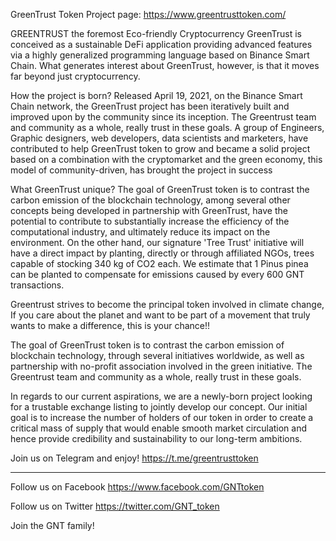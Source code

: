 GreenTrust Token
Project page: https://www.greentrusttoken.com/

GREENTRUST the foremost Eco-friendly Cryptocurrency 
GreenTrust is conceived as a sustainable DeFi application providing advanced features via a highly generalized programming language based on Binance Smart Chain. What generates interest about GreenTrust, however, is that it moves far beyond just cryptocurrency.

How the project is born? Released April 19, 2021, on the Binance Smart Chain network, the GreenTrust project has been iteratively built and improved upon by the community since its inception. The Greentrust team and community as a whole, really trust in these goals. A group of Engineers, Graphic designers, web developers, data scientists and marketers, have contributed to help GreenTrust token to grow and became a solid project based on a combination with the cryptomarket and the green economy, this model of community-driven, has brought the project in success

What GreenTrust unique? The goal of GreenTrust token is to contrast the carbon emission of the blockchain technology, among several other concepts being developed in partnership with GreenTrust, have the potential to contribute to substantially increase the efficiency of the computational industry, and ultimately reduce its impact on the environment. On the other hand, our signature 'Tree Trust' initiative will have a direct impact by planting, directly or through affiliated NGOs, trees capable of stocking 340 kg of CO2 each. We estimate that 1 Pinus pinea can be planted to compensate for emissions caused by every 600 GNT transactions.

Greentrust strives to become the principal token involved in climate change, If you care about the planet and want to be part of a movement that truly wants to make a difference, this is your chance!!

The goal of GreenTrust token is to contrast the carbon emission of blockchain technology, through several initiatives worldwide, as well as partnership with no-profit association involved in the green initiative. The Greentrust team and community as a whole, really trust in these goals.

In regards to our current aspirations, we are a newly-born project looking for a trustable exchange listing to jointly develop our concept. Our initial goal is to increase the number of holders of our token in order to create a critical mass of supply that would enable smooth market circulation and hence provide credibility and sustainability to our long-term ambitions.

Join us on Telegram and enjoy! https://t.me/greentrusttoken

-----------------------------------------------------------------------------------------------------------------------------------------------------

Follow us on Facebook  https://www.facebook.com/GNTtoken

Follow us on Twitter https://twitter.com/GNT_token

Join the GNT family!
